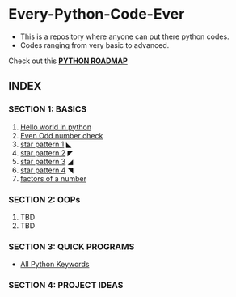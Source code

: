 # Every-Python-Code-Ever
- This is a repository where anyone can put there python codes.
- Codes ranging from very basic to advanced.

Check out this **[PYTHON ROADMAP](https://medium.com/@python.learning/the-roadmap-for-python-from-beginner-to-pyguru-48503ca4e794)**

## INDEX
### SECTION 1: BASICS
1. [Hello world in python](https://github.com/pythonites/Every-Python-Code-Ever/blob/main/codes%20inside/hello_world.py)
2. [Even Odd number check](https://github.com/pythonites/Every-Python-Code-Ever/blob/main/codes%20inside/Even_Odd_number.py)
3. [star pattern 1](https://github.com/pythonites/Every-Python-Code-Ever/blob/main/codes%20inside/star_pattern_1.py)  ◣
4. [star pattern 2](https://github.com/pythonites/Every-Python-Code-Ever/blob/main/codes%20inside/star_pattern_2.py)  ◤
5. [star pattern 3](https://github.com/pythonites/Every-Python-Code-Ever/blob/main/codes%20inside/star_pattern_3.py)  ◢
6. [star pattern 4](https://github.com/pythonites/Every-Python-Code-Ever/blob/main/codes%20inside/star_pattern_4.py)  ◥
7. [factors of a number](https://github.com/beertocode/Every-Python-Code-Ever/blob/mybranch/codes%20inside/factors_of_a_number.py)

### SECTION 2: OOPs
1. TBD
2. TBD

### SECTION 3: QUICK PROGRAMS
- [All Python Keywords](https://github.com/pythonites/Every-Python-Code-Ever/blob/main/codes%20inside/all_python_keywords.py)

### SECTION 4: PROJECT IDEAS
